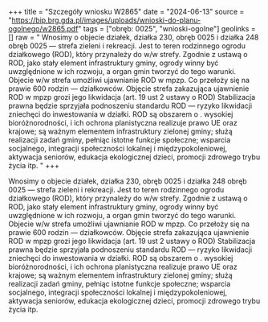 +++
title = "Szczegóły wniosku W2865"
date = "2024-06-13"
source = "https://bip.brg.gda.pl/images/uploads/wnioski-do-planu-ogolnego/w2865.pdf"
tags = ["obręb: 0025", "wnioski-ogolne"]
geolinks = []
raw = " Wnosimy o objecie działek, działka 230, obręb 0025 i działka 248 obręb 0025 — strefa zieleni i rekreacji. Jest to teren rodzinnego ogrodu działkowego (ROD), który przynależy do w/w strefy. Zgodnie z ustawą o ROD, jako stały element  infrastruktury gminy, ogrody winny być uwzględnione w ich rozwoju, a organ gmin tworzyć do tego warunki. Objecie   w/w strefa umożliwi ujawnianie ROD w mpzp. Co przełoży się na prawie 600 rodzin — działkowców. Objęcie strefa   zakazująca ujawnienie ROD w mpzp grozi jego likwidacja (art. 19 ust 2 ustawy o ROD) Stabilizacja prawna będzie  sprzyjała podnoszeniu standardu ROD — ryzyko likwidacji zniechęci do inwestowania w działki. ROD są obszarem o   . wysokiej bioróżnorodności, i ich ochrona planistyczna realizuje prawo UE oraz krajowe; są ważnym elementem   infrastruktury zielonej gminy; służą realizacji zadań gminy, pełniąc istotne funkcje społeczne; wsparcia socjalnego,   integracji społeczności lokalnej i międzypokoleniowej, aktywacja seniorów, edukacja ekologicznej dzieci, promocji   zdrowego trybu życia itp.  "
+++

 Wnosimy o objecie działek, działka 230, obręb 0025 i działka 248 obręb 0025 — strefa zieleni i rekreacji. Jest to teren
rodzinnego ogrodu działkowego (ROD), który przynależy do w/w strefy. Zgodnie z ustawą o ROD, jako stały element 
infrastruktury gminy, ogrody winny być uwzględnione w ich rozwoju, a organ gmin tworzyć do tego warunki. Objecie 
 w/w strefa umożliwi ujawnianie ROD w mpzp. Co przełoży się na prawie 600 rodzin — działkowców. Objęcie strefa 
 zakazująca ujawnienie ROD w mpzp grozi jego likwidacja (art. 19 ust 2 ustawy o ROD) Stabilizacja prawna będzie 
sprzyjała podnoszeniu standardu ROD — ryzyko likwidacji zniechęci do inwestowania w działki. ROD są obszarem o 
 . wysokiej bioróżnorodności, i ich ochrona planistyczna realizuje prawo UE oraz krajowe; są ważnym elementem 
 infrastruktury zielonej gminy; służą realizacji zadań gminy, pełniąc istotne funkcje społeczne; wsparcia socjalnego, 
 integracji społeczności lokalnej i międzypokoleniowej, aktywacja seniorów, edukacja ekologicznej dzieci, promocji 
 zdrowego trybu życia itp.
 


